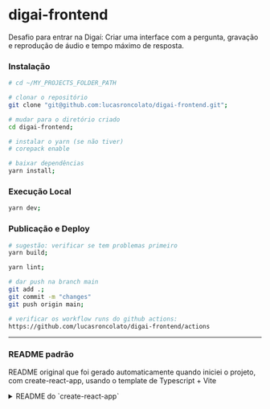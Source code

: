 # digai-frontend

Desafio para entrar na Digaí: Criar uma interface com a pergunta, gravação e reprodução de áudio e tempo máximo de resposta.

### Instalação

```sh
# cd ~/MY_PROJECTS_FOLDER_PATH

# clonar o repositório
git clone "git@github.com:lucasroncolato/digai-frontend.git";

# mudar para o diretório criado
cd digai-frontend;

# instalar o yarn (se não tiver)
# corepack enable

# baixar dependências
yarn install;
```

### Execução Local

```sh
yarn dev;
```

### Publicação e Deploy

```sh
# sugestão: verificar se tem problemas primeiro
yarn build;

yarn lint;

# dar push na branch main
git add .;
git commit -m "changes"
git push origin main;

# verificar os workflow runs do github actions:
https://github.com/lucasroncolato/digai-frontend/actions
```

---

### README padrão

README original que foi gerado automaticamente quando iniciei o projeto, com create-react-app, usando o template de Typescript + Vite

<details>
  <summary>README do `create-react-app`</summary>
  
### Repo's creation default readme

### React + TypeScript + Vite

This template provides a minimal setup to get React working in Vite with HMR and some ESLint rules.

Currently, two official plugins are available:

- [@vitejs/plugin-react](https://github.com/vitejs/vite-plugin-react/blob/main/packages/plugin-react/README.md) uses [Babel](https://babeljs.io/) for Fast Refresh
- [@vitejs/plugin-react-swc](https://github.com/vitejs/vite-plugin-react-swc) uses [SWC](https://swc.rs/) for Fast Refresh

### Expanding the ESLint configuration

If you are developing a production application, we recommend updating the configuration to enable type aware lint rules:

- Configure the top-level `parserOptions` property like this:

```js
export default tseslint.config({
  languageOptions: {
    parserOptions: {
      project: ["./tsconfig.node.json", "./tsconfig.app.json"],
      tsconfigRootDir: import.meta.dirname,
    },
  },
});
```

- Replace `tseslint.configs.recommended` to `tseslint.configs.recommendedTypeChecked` or `tseslint.configs.strictTypeChecked`
- Optionally add `...tseslint.configs.stylisticTypeChecked`
- Install [eslint-plugin-react](https://github.com/jsx-eslint/eslint-plugin-react) and update the config:

```js
// eslint.config.js
import react from "eslint-plugin-react";

export default tseslint.config({
  settings: { react: { version: "18.3" } },
  plugins: {
    react,
  },
  rules: {
    ...react.configs.recommended.rules,
    ...react.configs["jsx-runtime"].rules,
  },
});
```
</details>